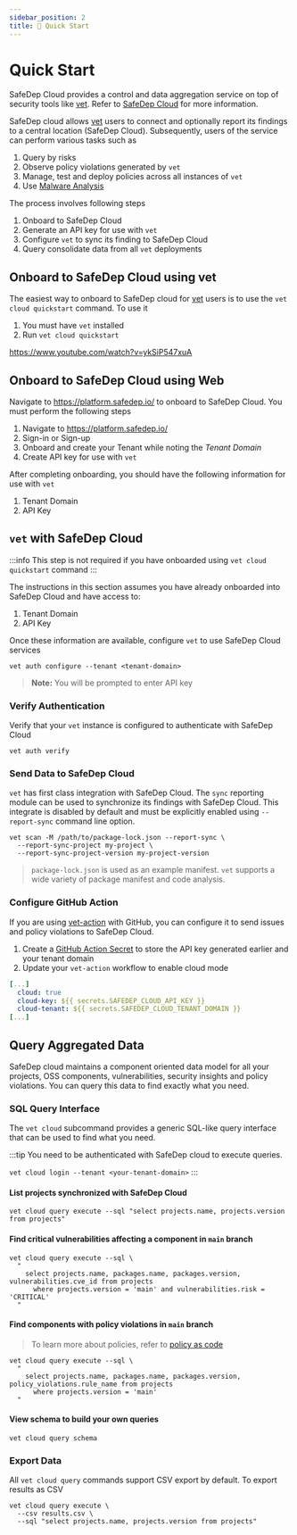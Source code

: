 ```yaml
---
sidebar_position: 2
title: 🚀 Quick Start
---
```


# Quick Start

SafeDep Cloud provides a control and data aggregation service on top of security tools like [vet](https://github.com/safedep/vet). Refer to [SafeDep Cloud](./index.md) for more information.

SafeDep cloud allows [vet](https://github.com/safedep/vet) users to connect and optionally report its findings to a central location (SafeDep Cloud). Subsequently, users of the service can perform various tasks such as

1. Query by risks
2. Observe policy violations generated by `vet`
3. Manage, test and deploy policies across all instances of `vet`
4. Use [Malware Analysis](./malware-analysis.md)

The process involves following steps

1. Onboard to SafeDep Cloud
2. Generate an API key for use with `vet`
3. Configure `vet` to sync its finding to SafeDep Cloud
4. Query consolidate data from all `vet` deployments

## Onboard to SafeDep Cloud using vet

The easiest way to onboard to SafeDep cloud for [vet](https://github.com/safedep/vet) users is to use
the `vet cloud quickstart` command. To use it

1. You must have `vet` installed
2. Run `vet cloud quickstart`

https://www.youtube.com/watch?v=ykSiP547xuA

## Onboard to SafeDep Cloud using Web

Navigate to https://platform.safedep.io/ to onboard to SafeDep Cloud. You must perform the following steps

1. Navigate to https://platform.safedep.io/
2. Sign-in or Sign-up
3. Onboard and create your Tenant while noting the _Tenant Domain_
4. Create API key for use with `vet`

After completing onboarding, you should have the following information for use with `vet`

1. Tenant Domain
2. API Key

## `vet` with SafeDep Cloud

:::info
This step is not required if you have onboarded using `vet cloud quickstart` command
:::

The instructions in this section assumes you have already onboarded into SafeDep Cloud and have access to:

1. Tenant Domain
2. API Key

Once these information are available, configure `vet` to use SafeDep Cloud services

```shell
vet auth configure --tenant <tenant-domain>
```

> **Note:** You will be prompted to enter API key

### Verify Authentication

Verify that your `vet` instance is configured to authenticate with SafeDep Cloud

```shell
vet auth verify
```

### Send Data to SafeDep Cloud

`vet` has first class integration with SafeDep Cloud. The `sync` reporting module can be used to synchronize its findings with SafeDep Cloud. This integrate is disabled by default and must be explicitly enabled using `--report-sync` command line option.

```shell
vet scan -M /path/to/package-lock.json --report-sync \
  --report-sync-project my-project \
  --report-sync-project-version my-project-version
```

> `package-lock.json` is used as an example manifest. `vet` supports a wide variety of package manifest and code analysis.

### Configure GitHub Action

If you are using [vet-action](https://github.com/safedep/vet-action) with GitHub, you can configure it to send issues and policy violations to SafeDep Cloud.

1. Create a [GitHub Action Secret](https://docs.github.com/en/actions/security-for-github-actions/security-guides/using-secrets-in-github-actions) to store the API key generated earlier and your tenant domain
2. Update your `vet-action` workflow to enable cloud mode

```yaml
[...]
  cloud: true
  cloud-key: ${{ secrets.SAFEDEP_CLOUD_API_KEY }}
  cloud-tenant: ${{ secrets.SAFEDEP_CLOUD_TENANT_DOMAIN }}
[...]
```

## Query Aggregated Data

SafeDep cloud maintains a component oriented data model for all your projects, OSS components, vulnerabilities, security insights and policy violations. You can query this data to find exactly what you need.

### SQL Query Interface

The `vet cloud` subcommand provides a generic SQL-like query interface that can be used to find what you need.

:::tip
You need to be authenticated with SafeDep cloud to execute queries.

`vet cloud login --tenant <your-tenant-domain>`
:::

#### List projects synchronized with SafeDep Cloud

```shell
vet cloud query execute --sql "select projects.name, projects.version from projects"
```

#### Find critical vulnerabilities affecting a component in `main` branch

```shell
vet cloud query execute --sql \
  "
    select projects.name, packages.name, packages.version, vulnerabilities.cve_id from projects
      where projects.version = 'main' and vulnerabilities.risk = 'CRITICAL'
  "
```

#### Find components with policy violations in `main` branch

> To learn more about policies, refer to [policy as code](../advanced/policy-as-code.md)

```shell
vet cloud query execute --sql \
  "
    select projects.name, packages.name, packages.version, policy_violations.rule_name from projects
      where projects.version = 'main'
  "
```

#### View schema to build your own queries

```shell
vet cloud query schema
```

### Export Data

All `vet cloud query` commands support CSV export by default. To export results as CSV

```shell
vet cloud query execute \
  --csv results.csv \
  --sql "select projects.name, projects.version from projects"
```
